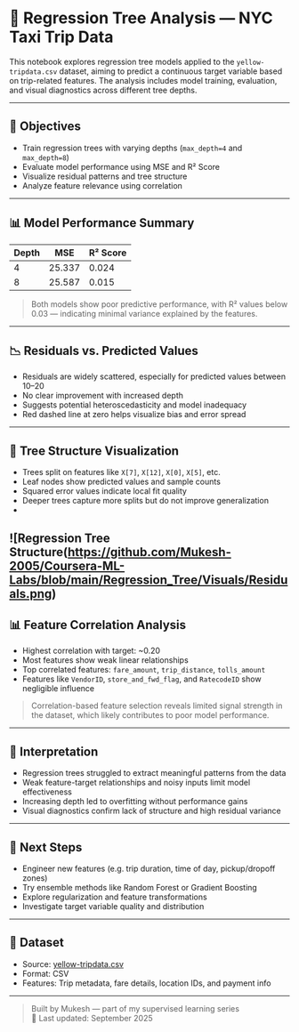 # 🚕 Regression Tree Analysis — NYC Taxi Trip Data

This notebook explores regression tree models applied to the `yellow-tripdata.csv` dataset, aiming to predict a continuous target variable based on trip-related features. The analysis includes model training, evaluation, and visual diagnostics across different tree depths.

---

## 📌 Objectives

- Train regression trees with varying depths (`max_depth=4` and `max_depth=8`)
- Evaluate model performance using MSE and R² Score
- Visualize residual patterns and tree structure
- Analyze feature relevance using correlation

---

## 📊 Model Performance Summary

| Depth | MSE     | R² Score |
|-------|---------|----------|
| 4     | 25.337  | 0.024    |
| 8     | 25.587  | 0.015    |

> Both models show poor predictive performance, with R² values below 0.03 — indicating minimal variance explained by the features.

---

## 📉 Residuals vs. Predicted Values

- Residuals are widely scattered, especially for predicted values between 10–20
- No clear improvement with increased depth
- Suggests potential heteroscedasticity and model inadequacy
- Red dashed line at zero helps visualize bias and error spread

---

## 🌲 Tree Structure Visualization

- Trees split on features like `X[7]`, `X[12]`, `X[0]`, `X[5]`, etc.
- Leaf nodes show predicted values and sample counts
- Squared error values indicate local fit quality
- Deeper trees capture more splits but do not improve generalization
- 
![Regression Tree Structure(https://github.com/Mukesh-2005/Coursera-ML-Labs/blob/main/Regression_Tree/Visuals/Residuals.png)
---

## 📊 Feature Correlation Analysis

- Highest correlation with target: ~0.20
- Most features show weak linear relationships
- Top correlated features: `fare_amount`, `trip_distance`, `tolls_amount`
- Features like `VendorID`, `store_and_fwd_flag`, and `RatecodeID` show negligible influence

> Correlation-based feature selection reveals limited signal strength in the dataset, which likely contributes to poor model performance.

---

## 🧠 Interpretation

- Regression trees struggled to extract meaningful patterns from the data
- Weak feature-target relationships and noisy inputs limit model effectiveness
- Increasing depth led to overfitting without performance gains
- Visual diagnostics confirm lack of structure and high residual variance

---

## 🚀 Next Steps

- Engineer new features (e.g. trip duration, time of day, pickup/dropoff zones)
- Try ensemble methods like Random Forest or Gradient Boosting
- Explore regularization and feature transformations
- Investigate target variable quality and distribution

---

## 📁 Dataset

- Source: [yellow-tripdata.csv](https://cf-courses-data.s3.us.cloud-object-storage.appdomain.cloud/pu9kbeSaAtRZ7RxdJKX9_A/yellow-tripdata.csv)
- Format: CSV
- Features: Trip metadata, fare details, location IDs, and payment info

---

> Built by Mukesh — part of my supervised learning series  
> 📅 Last updated: September 2025
